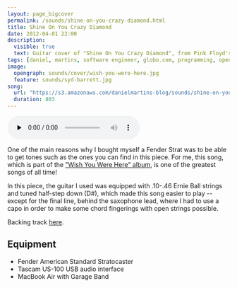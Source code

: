 ```yaml
---
layout: page_bigcover
permalink: /sounds/shine-on-you-crazy-diamond.html
title: Shine On You Crazy Diamond
date: 2012-04-01 22:00
description:
  visible: true
  text: Guitar cover of "Shine On You Crazy Diamond", from Pink Floyd's "Wish You Were Here" album.
tags: [daniel, martins, software engineer, globo.com, programming, open source, about, who is]
image:
  opengraph: sounds/cover/wish-you-were-here.jpg
  feature: sounds/syd-barrett.jpg
song:
  url: "https://s3.amazonaws.com/danielmartins-blog/sounds/shine-on-you-crazy-diamond.mp3"
  duration: 803
---
```


<p>
  <audio controls preload="none">
    <source src="{{ page.song.url }}" type="audio/mpeg">
  </audio>
</p>

One of the main reasons why I bought myself a Fender Strat was to be able to get
tones such as the ones you can find in this piece. For me, this song, which is
part of the
["Wish You Were Here" album](http://en.wikipedia.org/wiki/Wish_You_Were_Here_(Pink_Floyd_album)),
is one of the greatest songs of all time!

In this piece, the guitar I used was equipped with .10-.46 Ernie Ball strings
and tuned half-step down (D#), which made this song easier to play -- except
for the final line, behind the saxophone lead, where I had to use a capo in
order to make some chord fingerings with open strings possible.

Backing track [here](http://www.guitarbackingtrack.com/play/pink_floyd/shine_on_you_crazy_diamond_(2).htm).

## Equipment

* Fender American Standard Stratocaster
* Tascam US-100 USB audio interface
* MacBook Air with Garage Band
